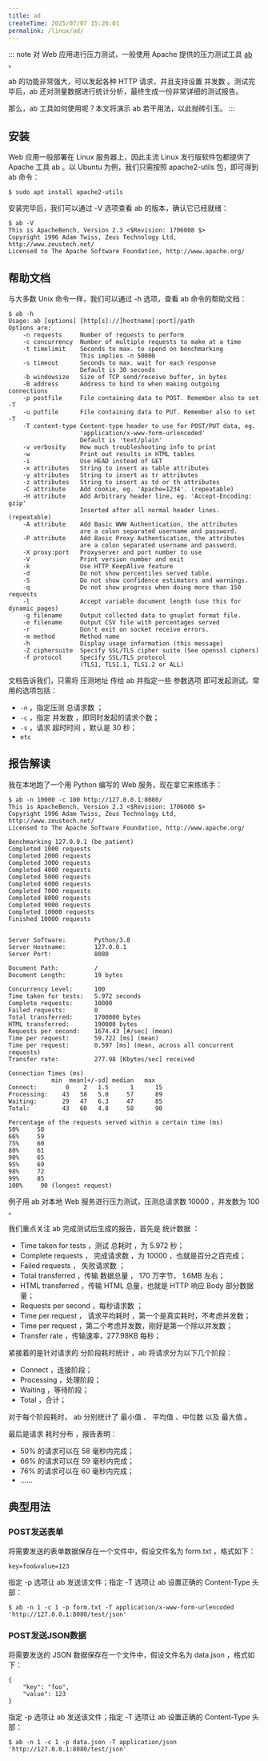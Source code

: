 ```yaml
---
title: ad
createTime: 2025/07/07 15:26:01
permalink: /linux/ad/
---
```


::: note 对 Web 应用进行压力测试，一般使用 Apache 提供的压力测试工具 [ab](https://httpd.apache.org/docs/2.4/programs/ab.html) 。

ab 的功能非常强大，可以发起各种 HTTP 请求，并且支持设置 并发数 。测试完毕后，ab 还对测量数据进行统计分析，最终生成一份非常详细的测试报告。

那么，ab 工具如何使用呢？本文将演示 ab 若干用法，以此抛砖引玉。
:::

## 安装

Web 应用一般部署在 Linux 服务器上，因此主流 Linux 发行版软件包都提供了 Apache 工具 ab 。以 Ubuntu 为例，我们只需按照 apache2-utils 包，即可得到 ab 命令：

```shell
$ sudo apt install apache2-utils
```

安装完毕后，我们可以通过 -V 选项查看 ab 的版本，确认它已经就绪：

```shell
$ ab -V
This is ApacheBench, Version 2.3 <$Revision: 1706008 $>
Copyright 1996 Adam Twiss, Zeus Technology Ltd, http://www.zeustech.net/
Licensed to The Apache Software Foundation, http://www.apache.org/
```

## 帮助文档
与大多数 Unix 命令一样，我们可以通过 -h 选项，查看 ab 命令的帮助文档：

```shell
$ ab -h
Usage: ab [options] [http[s]://]hostname[:port]/path
Options are:
    -n requests     Number of requests to perform
    -c concurrency  Number of multiple requests to make at a time
    -t timelimit    Seconds to max. to spend on benchmarking
                    This implies -n 50000
    -s timeout      Seconds to max. wait for each response
                    Default is 30 seconds
    -b windowsize   Size of TCP send/receive buffer, in bytes
    -B address      Address to bind to when making outgoing connections
    -p postfile     File containing data to POST. Remember also to set -T
    -u putfile      File containing data to PUT. Remember also to set -T
    -T content-type Content-type header to use for POST/PUT data, eg.
                    'application/x-www-form-urlencoded'
                    Default is 'text/plain'
    -v verbosity    How much troubleshooting info to print
    -w              Print out results in HTML tables
    -i              Use HEAD instead of GET
    -x attributes   String to insert as table attributes
    -y attributes   String to insert as tr attributes
    -z attributes   String to insert as td or th attributes
    -C attribute    Add cookie, eg. 'Apache=1234'. (repeatable)
    -H attribute    Add Arbitrary header line, eg. 'Accept-Encoding: gzip'
                    Inserted after all normal header lines. (repeatable)
    -A attribute    Add Basic WWW Authentication, the attributes
                    are a colon separated username and password.
    -P attribute    Add Basic Proxy Authentication, the attributes
                    are a colon separated username and password.
    -X proxy:port   Proxyserver and port number to use
    -V              Print version number and exit
    -k              Use HTTP KeepAlive feature
    -d              Do not show percentiles served table.
    -S              Do not show confidence estimators and warnings.
    -q              Do not show progress when doing more than 150 requests
    -l              Accept variable document length (use this for dynamic pages)
    -g filename     Output collected data to gnuplot format file.
    -e filename     Output CSV file with percentages served
    -r              Don't exit on socket receive errors.
    -m method       Method name
    -h              Display usage information (this message)
    -Z ciphersuite  Specify SSL/TLS cipher suite (See openssl ciphers)
    -f protocol     Specify SSL/TLS protocol
                    (TLS1, TLS1.1, TLS1.2 or ALL)
```

文档告诉我们，只需将 压测地址 传给 ab 并指定一些 参数选项 即可发起测试。常用的选项包括：

- `-n` ，指定压测 总请求数 ；
- `-c` ，指定 并发数 ，即同时发起的请求个数；
- `-s` ，请求 超时时间 ，默认是 30 秒；
- `etc`

## 报告解读

我在本地跑了一个用 Python 编写的 Web 服务，现在拿它来练练手：

```shell
$ ab -n 10000 -c 100 http://127.0.0.1:8080/
This is ApacheBench, Version 2.3 <$Revision: 1706008 $>
Copyright 1996 Adam Twiss, Zeus Technology Ltd, http://www.zeustech.net/
Licensed to The Apache Software Foundation, http://www.apache.org/

Benchmarking 127.0.0.1 (be patient)
Completed 1000 requests
Completed 2000 requests
Completed 3000 requests
Completed 4000 requests
Completed 5000 requests
Completed 6000 requests
Completed 7000 requests
Completed 8000 requests
Completed 9000 requests
Completed 10000 requests
Finished 10000 requests


Server Software:        Python/3.8
Server Hostname:        127.0.0.1
Server Port:            8080

Document Path:          /
Document Length:        19 bytes

Concurrency Level:      100
Time taken for tests:   5.972 seconds
Complete requests:      10000
Failed requests:        0
Total transferred:      1700000 bytes
HTML transferred:       190000 bytes
Requests per second:    1674.43 [#/sec] (mean)
Time per request:       59.722 [ms] (mean)
Time per request:       0.597 [ms] (mean, across all concurrent requests)
Transfer rate:          277.98 [Kbytes/sec] received

Connection Times (ms)
            min  mean[+/-sd] median   max
Connect:        0    2   1.5      1      15
Processing:    43   58   5.0     57      89
Waiting:       29   47   6.3     47      85
Total:         43   60   4.8     58      90

Percentage of the requests served within a certain time (ms)
50%     58
66%     59
75%     60
80%     61
90%     65
95%     69
98%     72
99%     85
100%     90 (longest request)
```

例子用 ab 对本地 Web 服务进行压力测试，压测总请求数 10000 ，并发数为 100 。

我们重点关注 ab 完成测试后生成的报告，首先是 统计数据 ：

- Time taken for tests ，测试 总耗时 ，为 5.972 秒；
- Complete requests ， 完成请求数 ，为 10000 ，也就是百分之百完成；
- Failed requests ， 失败请求数 ；
- Total transferred ，传输 数据总量 ， 170 万字节， 1.6MB 左右；
- HTML transferred ，传输 HTML 总量，也就是 HTTP 响应 Body 部分数据量；
- Requests per second ，每秒请求数 ；
- Time per request ， 请求平均耗时 ，第一个是真实耗时，不考虑并发数；
- Time per request ，第二个考虑并发数，刚好是第一个除以并发数；
- Transfer rate ，传输速率，277.98KB 每秒；

紧接着的是针对请求的 分阶段耗时统计 ，ab 将请求分为以下几个阶段：

- Connect ，连接阶段；
- Processing ，处理阶段；
- Waiting ，等待阶段；
- Total ，合计；

对于每个阶段耗时， ab 分别统计了 最小值 、 平均值 、中位数 以及 最大值 。

最后是请求 耗时分布 ，报告表明：

- 50% 的请求可以在 58 毫秒内完成；
- 66% 的请求可以在 59 毫秒内完成；
- 76% 的请求可以在 60 毫秒内完成；
- ……

## 典型用法

### POST发送表单

将需要发送的表单数据保存在一个文件中，假设文件名为 form.txt ，格式如下：

```shell
key=foo&value=123
```

指定 -p 选项让 ab 发送该文件；指定 -T 选项让 ab 设置正确的 Content-Type 头部：

```shell
$ ab -n 1 -c 1 -p form.txt -T application/x-www-form-urlencoded 'http://127.0.0.1:8080/test/json'
```

### POST发送JSON数据

将需要发送的 JSON 数据保存在一个文件中，假设文件名为 data.json ，格式如下：

```shell
{
    "key": "foo",
    "value": 123
}
```

指定 -p 选项让 ab 发送该文件；指定 -T 选项让 ab 设置正确的 Content-Type 头部：

```shell
$ ab -n 1 -c 1 -p data.json -T application/json 'http://127.0.0.1:8080/test/json'
```